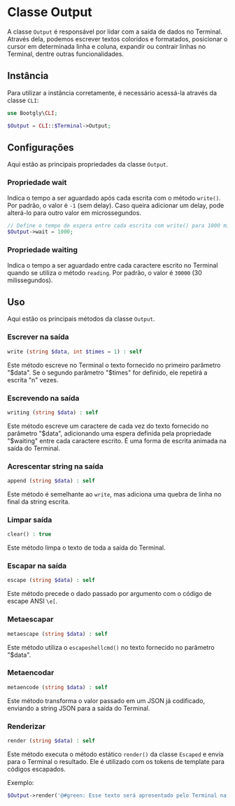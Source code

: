 # Classe Output

A classe `Output` é responsável por lidar com a saída de dados no Terminal. Através dela, podemos escrever textos coloridos e formatados, posicionar o cursor em determinada linha e coluna, expandir ou contrair linhas no Terminal, dentre outras funcionalidades.

## Instância

Para utilizar a instância corretamente, é necessário acessá-la através da classe `CLI`:

```php
use Bootgly\CLI;

$Output = CLI::$Terminal->Output;
```

## Configurações

Aqui estão as principais propriedades da classe `Output`.

### Propriedade wait

Indica o tempo a ser aguardado após cada escrita com o método `write()`. Por padrão, o valor é `-1` (sem delay). Caso queira adicionar um delay, pode alterá-lo para outro valor em microssegundos.

```php
// Define o tempo de espera entre cada escrita com write() para 1000 microsegundos
$Output->wait = 1000;
```

### Propriedade waiting

Indica o tempo a ser aguardado entre cada caractere escrito no Terminal quando se utiliza o método `reading`. Por padrão, o valor é `30000` (30 milissegundos).

## Uso

Aqui estão os principais métodos da classe `Output`.

### Escrever na saída

```php
write (string $data, int $times = 1) : self
```

Este método escreve no Terminal o texto fornecido no primeiro parâmetro "$data". Se o segundo parâmetro "$times" for definido, ele repetirá a escrita "n" vezes.

### Escrevendo na saída

```php
writing (string $data) : self
```

Este método escreve um caractere de cada vez do texto fornecido no parâmetro "$data", adicionando uma espera definida pela propriedade "$waiting" entre cada caractere escrito. É uma forma de escrita animada na saída do Terminal.

### Acrescentar string na saída

```php
append (string $data) : self
```

Este método é semelhante ao `write`, mas adiciona uma quebra de linha no final da string escrita.

### Limpar saída

```php
clear() : true
```

Este método limpa o texto de toda a saída do Terminal.

### Escapar na saída

```php
escape (string $data) : self
```

Este método precede o dado passado por argumento com o código de escape ANSI `\e[`.

### Metaescapar

```php
metaescape (string $data) : self
```

Este método utiliza o `escapeshellcmd()` no texto fornecido no parâmetro "$data".

### Metaencodar

```php
metaencode (string $data) : self
```

Este método transforma o valor passado em um JSON já codificado, enviando a string JSON para a saída do Terminal.

### Renderizar

```php
render (string $data) : self
```

Este método executa o método estático `render()` da classe `Escaped` e envia para o Terminal o resultado.
Ele é utilizado com os tokens de template para códigos escapados.

Exemplo:

```php
$Output->render('@#green: Esse texto será apresentado pelo Terminal na cor verde.');
```
